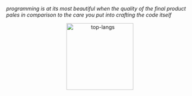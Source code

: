 _programming is at its most beautiful when the quality of the final product pales in comparison to the care you put into crafting the code itself_

<p align="center">
    <img height="180em" src="https://github-readme-stats.vercel.app/api/top-langs/?username=HordLawk&theme=dracula&layout=compact&hide_border=true" alt="top-langs" class="center">
</p>

<!--
**HordLawk/HordLawk** is a ✨ _special_ ✨ repository because its `README.md` (this file) appears on your GitHub profile.

Here are some ideas to get you started:

- 🔭 I’m currently working on ...
- 🌱 I’m currently learning ...
- 👯 I’m looking to collaborate on ...
- 🤔 I’m looking for help with ...
- 💬 Ask me about ...
- 📫 How to reach me: ...
- 😄 Pronouns: ...
- ⚡ Fun fact: ...
-->
